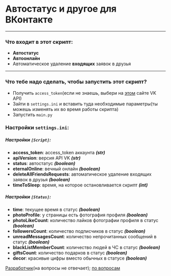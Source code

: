Автостатус и другое для ВКонтакте
=====================
***
### Что входит в этот скрипт:
* **Автостатус**
* **Автоонлайн**
* Автоматическое удаление **входящих** заявок в друзья
***
### Что тебе надо сделать, чтобы запустить этот скрипт?
* Получить `access_token`(если не знаешь, выбери на [этом](https://vkhost.github.io) сайте VK API)
* Зайти в `settings.ini` и вставить туда необходимые параметры(ты можешь изменять их во время работы скрипта)
* Запустить `main.py`
### Настройки `settings.ini`:
##### Настройки `[Script]`:
* **access_token**: access_token аккаунта ***(str)***
* **apiVersion**: версия API VK ***(str)***
* **status**: автостатус ***(boolean)***
* **eternalOnline**: вечный онлайн ***(boolean)***
* **deleteAllFriendsRequests**: автоматическое удаление входящих заявок в друзья ***(boolean)***
* **timeToSleep**: время, на которое остановливается скрипт ***(int)***
##### Настройки `[Status]`:
* **time**: текущее время в статус ***(boolean)***
* **photoProfile**: у страницы есть фотография профиля ***(boolean)***
* **photoLikeCount**: количество лайков фотографии профиля в статус ***(boolean)***
* **followersCount**: количество подписчиков в статус ***(boolean)***
* **unreadMessagesCount**: количество непрочитанных сообщений в статус ***(boolean)***
* **blackListMemberCount**: количество людей в ЧС в статус ***(boolean)***
* **giftsCount**: количество подарков в статус ***(boolean)***
* **decor**: красивые цифры вместо обычных в статусе ***(boolean)***

[Разработчик](https://vk.com/id470182086)(на вопросы не отвечает); [по вопросам](https://vk.me/club194412819)